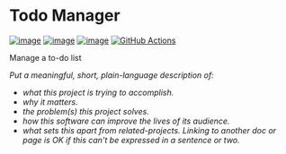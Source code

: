 # Todo Manager

[![image](https://img.shields.io/pypi/v/todo-manager.svg)](https://pypi.org/project/todo-manager/)
[![image](https://img.shields.io/pypi/l/todo-manager.svg)](https://pypi.org/project/todo-manager/)
[![image](https://img.shields.io/pypi/pyversions/todo-manager.svg)](https://pypi.org/project/todo-manager/)
[![GitHub Actions](https://github.com/callowayproject/todo-manager/workflows/CI/badge.svg)](https://github.com/laffy_taffy/todo-manager/actions)

Manage a to-do list

*Put a meaningful, short, plain-language description of:* 

- *what this project is trying to accomplish.*
- *why it matters.* 
- *the problem(s) this project solves.*
- *how this software can improve the lives of its audience.*
- *what sets this apart from related-projects. Linking to another doc or page is OK if this can't be expressed in a sentence or two.*
